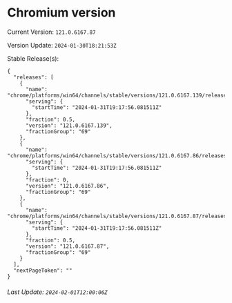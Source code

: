 # Chromium version

Current Version: `121.0.6167.87`

Version Update: `2024-01-30T18:21:53Z`

Stable Release(s):
```
{
  "releases": [
    {
      "name": "chrome/platforms/win64/channels/stable/versions/121.0.6167.139/releases/1706728676",
      "serving": {
        "startTime": "2024-01-31T19:17:56.081511Z"
      },
      "fraction": 0.5,
      "version": "121.0.6167.139",
      "fractionGroup": "69"
    },
    {
      "name": "chrome/platforms/win64/channels/stable/versions/121.0.6167.86/releases/1706728676",
      "serving": {
        "startTime": "2024-01-31T19:17:56.081511Z"
      },
      "fraction": 0,
      "version": "121.0.6167.86",
      "fractionGroup": "69"
    },
    {
      "name": "chrome/platforms/win64/channels/stable/versions/121.0.6167.87/releases/1706728676",
      "serving": {
        "startTime": "2024-01-31T19:17:56.081511Z"
      },
      "fraction": 0.5,
      "version": "121.0.6167.87",
      "fractionGroup": "69"
    }
  ],
  "nextPageToken": ""
}
```

###### Last Update: `2024-02-01T12:00:06Z`
        